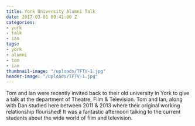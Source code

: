 ```yaml
---
title: York University Alumni Talk
date: 2017-03-01 09:41:00 Z
categories:
- york
- talk
- ian
tags:
- york
- alumni
- tom
- ian
thumbnail-image: "/uploads/TFTV-1.jpg"
header-image: "/uploads/TFTV-1.jpg"
---
```


Tom and Ian were recently invited back to their old university in York to give a talk at the department of Theatre, Film & Television. Tom and Ian, along with Dan studied here between 2011 & 2013 where their original working relationship flourished! It was a fantastic afternoon talking to the current students about the wide world of film and television.